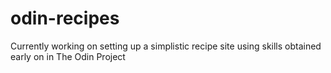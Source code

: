 # odin-recipes
Currently working on setting up a simplistic recipe site using skills obtained early on in The Odin Project